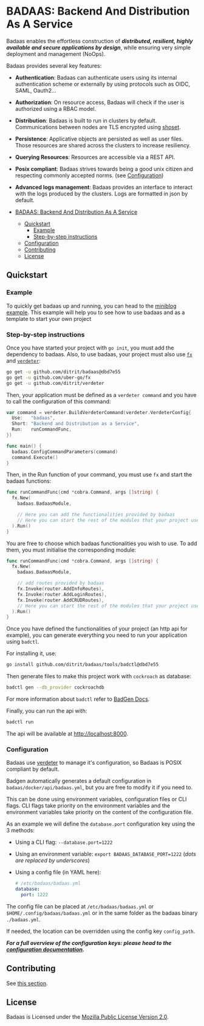 # BADAAS: Backend And Distribution As A Service

Badaas enables the effortless construction of ***distributed, resilient, highly available and secure applications by design***, while ensuring very simple deployment and management (NoOps).

Badaas provides several key features:

- **Authentication**: Badaas can authenticate users using its internal authentication scheme or externally by using protocols such as OIDC, SAML, Oauth2...
- **Authorization**: On resource access, Badaas will check if the user is authorized using a RBAC model.
- **Distribution**: Badaas is built to run in clusters by default. Communications between nodes are TLS encrypted using [shoset](https://github.com/ditrit/shoset).
- **Persistence**: Applicative objects are persisted as well as user files. Those resources are shared across the clusters to increase resiliency.
- **Querying Resources**: Resources are accessible via a REST API.
- **Posix compliant**: Badaas strives towards being a good unix citizen and respecting commonly accepted norms. (see [Configuration](#configuration))
- **Advanced logs management**: Badaas provides an interface to interact with the logs produced by the clusters. Logs are formatted in json by default.

- [BADAAS: Backend And Distribution As A Service](#badaas-backend-and-distribution-as-a-service)
  - [Quickstart](#quickstart)
    - [Example](#example)
    - [Step-by-step instructions](#step-by-step-instructions)
  - [Configuration](#configuration)
  - [Contributing](#contributing)
  - [License](#license)

## Quickstart

### Example

To quickly get badaas up and running, you can head to the [miniblog example](https://github.com/ditrit/badaas-example). This example will help you to see how to use badaas and as a template to start your own project

### Step-by-step instructions

Once you have started your project with `go init`, you must add the dependency to badaas. Also, to use badaas, your project must also use [`fx`](https://github.com/uber-go/fx) and [`verdeter`](https://github.com/ditrit/verdeter):

<!-- TODO remove commit when badaas as a library has a first tagged version -->
```bash
go get -u github.com/ditrit/badaas@dbd7e55
go get -u github.com/uber-go/fx
go get -u github.com/ditrit/verdeter
```

Then, your application must be defined as a `verdeter command` and you have to call the configuration of this command:

```go
var command = verdeter.BuildVerdeterCommand(verdeter.VerdeterConfig{
  Use:   "badaas",
  Short: "Backend and Distribution as a Service",
  Run:   runCommandFunc,
})

func main() {
  badaas.ConfigCommandParameters(command)
  command.Execute()
}
```

Then, in the Run function of your command, you must use `fx` and start the badaas functions:

```go
func runCommandFunc(cmd *cobra.Command, args []string) {
  fx.New(
    badaas.BadaasModule,

    // Here you can add the functionalities provided by badaas
    // Here you can start the rest of the modules that your project uses.
  ).Run()
}
```

You are free to choose which badaas functionalities you wish to use. To add them, you must initialise the corresponding module:

```go
func runCommandFunc(cmd *cobra.Command, args []string) {
  fx.New(
    badaas.BadaasModule,

    // add routes provided by badaas
    fx.Invoke(router.AddInfoRoutes),
    fx.Invoke(router.AddLoginRoutes),
    fx.Invoke(router.AddCRUDRoutes),
    // Here you can start the rest of the modules that your project uses.
  ).Run()
}
```

Once you have defined the functionalities of your project (an http api for example), you can generate everything you need to run your application using `badctl`.

For installing it, use:

<!-- TODO remove commit when badctl has a first tagged version -->
```bash
go install github.com/ditrit/badaas/tools/badctl@dbd7e55
```

Then generate files to make this project work with `cockroach` as database:

```bash
badctl gen --db_provider cockroachdb
```

For more information about `badctl` refer to [BadGen Docs](https://github.com/ditrit/badaas/tools/badctl).

Finally, you can run the api with:

```bash
badctl run
```

The api will be available at <http://localhost:8000>.

### Configuration

Badaas use [verdeter](https://github.com/ditrit/verdeter) to manage it's configuration, so Badaas is POSIX compliant by default.

Badgen automatically generates a default configuration in `badaas/docker/api/badaas.yml`, but you are free to modify it if you need to.

This can be done using environment variables, configuration files or CLI flags.
CLI flags take priority on the environment variables and the environment variables take priority on the content of the configuration file.

As an example we will define the `database.port` configuration key using the 3 methods:

- Using a CLI flag: `--database.port=1222`
- Using an environment variable: `export BADAAS_DATABASE_PORT=1222` (*dots are replaced by underscores*)
- Using a config file (in YAML here):

    ```yml
    # /etc/badaas/badaas.yml
    database:
      port: 1222
    ```

The config file can be placed at `/etc/badaas/badaas.yml` or `$HOME/.config/badaas/badaas.yml` or in the same folder as the badaas binary `./badaas.yml`.

If needed, the location can be overridden using the config key `config_path`.

***For a full overview of the configuration keys: please head to the [configuration documentation](./configuration.md).***

## Contributing

See [this section](./CONTRIBUTING.md).

## License

Badaas is Licensed under the [Mozilla Public License Version 2.0](./LICENSE).
